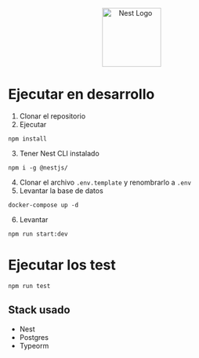 <p align="center">
  <a href="http://nestjs.com/" target="blank"><img src="https://nestjs.com/img/logo-small.svg" width="120" alt="Nest Logo" /></a>
</p>

# Ejecutar en desarrollo

1. Clonar el repositorio
2. Ejecutar 
```
npm install
```
3. Tener Nest CLI instalado
```
npm i -g @nestjs/
```
4. Clonar el archivo
```.env.template```
y renombrarlo a ```.env```
5. Levantar la base de datos
```
docker-compose up -d
```
6. Levantar 
```
npm run start:dev
```

# Ejecutar los test
```
npm run test
```

## Stack usado
* Nest
* Postgres
* Typeorm